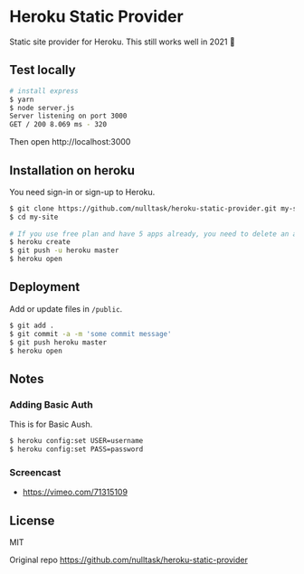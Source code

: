 # Heroku Static Provider

Static site provider for Heroku. This still works well in 2021 🎉

## Test locally
```zsh
# install express
$ yarn
$ node server.js
Server listening on port 3000
GET / 200 8.069 ms - 320

```
Then open http://localhost:3000



## Installation on heroku

You need sign-in or sign-up to Heroku.
```zsh
$ git clone https://github.com/nulltask/heroku-static-provider.git my-site
$ cd my-site
    
# If you use free plan and have 5 apps already, you need to delete an app to run heroku create command
$ heroku create
$ git push -u heroku master
$ heroku open
```

## Deployment

Add or update files in `/public`.
```zsh
$ git add .
$ git commit -a -m 'some commit message'
$ git push heroku master
$ heroku open
```

## Notes

### Adding Basic Auth
This is for Basic Aush.
```zsh
$ heroku config:set USER=username
$ heroku config:set PASS=password
```

### Screencast
  * https://vimeo.com/71315109


## License

MIT

Original repo
https://github.com/nulltask/heroku-static-provider
